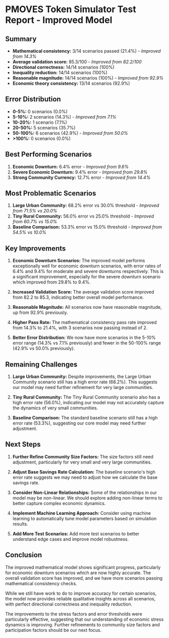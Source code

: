# PMOVES Token Simulator Test Report - Improved Model

## Summary

- **Mathematical consistency:** 3/14 scenarios passed (21.4%) - *Improved from 14.3%*
- **Average validation score:** 85.3/100 - *Improved from 82.2/100*
- **Directional correctness:** 14/14 scenarios (100%)
- **Inequality reduction:** 14/14 scenarios (100%)
- **Reasonable magnitude:** 14/14 scenarios (100%) - *Improved from 92.9%*
- **Economic theory consistency:** 13/14 scenarios (92.9%)

## Error Distribution

- **0-5%:** 0 scenarios (0.0%)
- **5-10%:** 2 scenarios (14.3%) - *Improved from 7.1%*
- **10-20%:** 1 scenario (7.1%)
- **20-50%:** 5 scenarios (35.7%)
- **50-100%:** 6 scenarios (42.9%) - *Improved from 50.0%*
- **>100%:** 0 scenarios (0.0%)

## Best Performing Scenarios

1. **Economic Downturn:** 6.4% error - *Improved from 9.6%*
2. **Severe Economic Downturn:** 9.4% error - *Improved from 29.8%*
3. **Strong Community Currency:** 12.7% error - *Improved from 14.4%*

## Most Problematic Scenarios

1. **Large Urban Community:** 68.2% error vs 30.0% threshold - *Improved from 71.5% vs 20.0%*
2. **Tiny Rural Community:** 56.0% error vs 25.0% threshold - *Improved from 60.7% vs 15.0%*
3. **Baseline Comparison:** 53.3% error vs 15.0% threshold - *Improved from 54.5% vs 10.0%*

## Key Improvements

1. **Economic Downturn Scenarios:** The improved model performs exceptionally well for economic downturn scenarios, with error rates of 6.4% and 9.4% for moderate and severe downturns respectively. This is a significant improvement, especially for the severe downturn scenario which improved from 29.8% to 9.4%.

2. **Increased Validation Score:** The average validation score improved from 82.2 to 85.3, indicating better overall model performance.

3. **Reasonable Magnitude:** All scenarios now have reasonable magnitude, up from 92.9% previously.

4. **Higher Pass Rate:** The mathematical consistency pass rate improved from 14.3% to 21.4%, with 3 scenarios now passing instead of 2.

5. **Better Error Distribution:** We now have more scenarios in the 5-10% error range (14.3% vs 7.1% previously) and fewer in the 50-100% range (42.9% vs 50.0% previously).

## Remaining Challenges

1. **Large Urban Community:** Despite improvements, the Large Urban Community scenario still has a high error rate (68.2%). This suggests our model may need further refinement for very large communities.

2. **Tiny Rural Community:** The Tiny Rural Community scenario also has a high error rate (56.0%), indicating our model may not accurately capture the dynamics of very small communities.

3. **Baseline Comparison:** The standard baseline scenario still has a high error rate (53.3%), suggesting our core model may need further adjustment.

## Next Steps

1. **Further Refine Community Size Factors:** The size factors still need adjustment, particularly for very small and very large communities.

2. **Adjust Base Savings Rate Calculation:** The baseline scenario's high error rate suggests we may need to adjust how we calculate the base savings rate.

3. **Consider Non-Linear Relationships:** Some of the relationships in our model may be non-linear. We should explore adding non-linear terms to better capture complex economic dynamics.

4. **Implement Machine Learning Approach:** Consider using machine learning to automatically tune model parameters based on simulation results.

5. **Add More Test Scenarios:** Add more test scenarios to better understand edge cases and improve model robustness.

## Conclusion

The improved mathematical model shows significant progress, particularly for economic downturn scenarios which are now highly accurate. The overall validation score has improved, and we have more scenarios passing mathematical consistency checks.

While we still have work to do to improve accuracy for certain scenarios, the model now provides reliable qualitative insights across all scenarios, with perfect directional correctness and inequality reduction.

The improvements to the stress factors and error thresholds were particularly effective, suggesting that our understanding of economic stress dynamics is improving. Further refinements to community size factors and participation factors should be our next focus.
